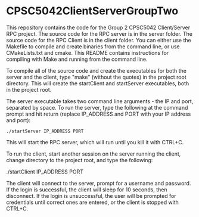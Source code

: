 # CPSC5042ClientServerGroupTwo

This repository contains the code for the Group 2 CPSC5042 Client/Server RPC project. The source code for the RPC server is in the server folder. The source code for the RPC Client is in the client folder. You can either use the Makefile to compile and create binaries from the command line, or use CMakeLists.txt and cmake. This README contains instructions for compiling with Make and running from the command line.

To compile all of the source code and create the executables for both the server and the client, type "make" (without the quotes) in the project root directory. This will create the startClient and startServer executables, both in the project root.

The server executable takes two command line arguments - the IP and port, separated by space. To run the server, type the following at the command prompt and hit return (replace IP_ADDRESS and PORT with your IP address and port):

    ./startServer IP_ADDRESS PORT

This will start the RPC server, which will run until you kill it with CTRL+C.

To run the client, start another session on the server running the client, change directory to the project root, and type the following:

   ./startClient IP_ADDRESS PORT

The client will connect to the server, prompt for a username and password. If the login is successful, the client will sleep for 10 seconds, then disconnect. If the login is unsuccessful, the user will be prompted for credentials until correct ones are entered, or the client is stopped with CTRL+C.
